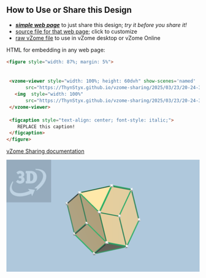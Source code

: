 
## How to Use or Share this Design

 - [***simple web page***](<https://ThynStyx.github.io/vzome-sharing/2025/03/23/20-24-32-Snub-Oct-A1/>) to just share this design; *try it before you share it!*
 - [source file for that web page](<https://github.com/ThynStyx/vzome-sharing/edit/main/2025/03/23/20-24-32-Snub-Oct-A1/index.md>); click to customize
 - [raw vZome file](<https://raw.githubusercontent.com/ThynStyx/vzome-sharing/main/2025/03/23/20-24-32-Snub-Oct-A1/Snub-Oct-A1.vZome>) to use in vZome desktop or vZome Online
 
 HTML for embedding in any web page:
 ```html
<figure style="width: 87%; margin: 5%">
  
  
  <vzome-viewer style="width: 100%; height: 60dvh" show-scenes='named'
        src="https://ThynStyx.github.io/vzome-sharing/2025/03/23/20-24-32-Snub-Oct-A1/Snub-Oct-A1.vZome" >
    <img  style="width: 100%"
        src="https://ThynStyx.github.io/vzome-sharing/2025/03/23/20-24-32-Snub-Oct-A1/Snub-Oct-A1.png" >
  </vzome-viewer>

  <figcaption style="text-align: center; font-style: italic;">
     REPLACE this caption!
  </figcaption>
</figure>

 ```

[vZome Sharing documentation](https://vzome.github.io/vzome/sharing.html#how-it-works)

![Image](<Snub-Oct-A1.png>)

